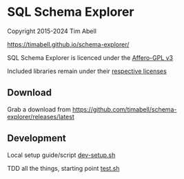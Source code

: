 # SQL Schema Explorer

Copyright 2015-2024 Tim Abell

<https://timabell.github.io/schema-explorer/>

SQL Schema Explorer is licenced under the [Affero-GPL v3](static/agpl-3.0.txt)

Included libraries remain under their [respective licenses](static/license.html)

## Download

Grab a download from <https://github.com/timabell/schema-explorer/releases/latest>

## Development

Local setup guide/script [dev-setup.sh](dev-setup.sh)

TDD all the things, starting point [test.sh](test.sh)
